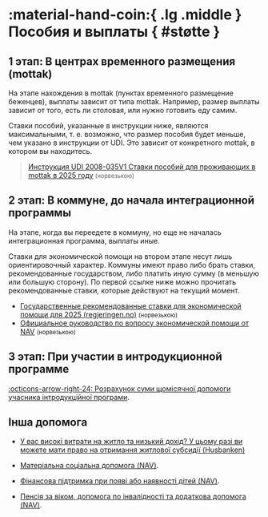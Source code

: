 # :material-hand-coin:{ .lg .middle } Пособия и выплаты { #støtte }

## 1 этап: В центрах временного размещения (mottak)

На этапе нахождения в mottak (пунктах временного размещение беженцев), выплаты зависит от типа mottak. Например, размер выплаты зависит от того, есть ли столовая, или нужно готовить еду самим. 

Ставки пособий, указанные в инструкции ниже, являются максимальными, т. е. возможно, что размер пособия будет меньше, чем указано в инструкции от UDI. Это зависит от конкретного mottak, в котором вы находитесь. 

> [Инструкция UDI 2008-035V1 Ставки пособий для проживающих в mottak в 2025 году](https://www.udiregelverk.no/rettskilder/udi-retningslinjer/udi-2008-035/udi-2008-035v1/) <small>(норвезькою)</small>

## 2 этап: В коммуне, __до__ начала интеграционной программы

На этапе, когда вы переедете в коммуну, но еще не началась интеграционная программа, выплаты иные. 

Ставки для экономической помощи на втором этапе несут лишь ориентировочный характер. Коммуны имеют право либо брать ставки, рекомендованные государством, либо платить иную сумму (в меньшую или большую сторону). По первой ссылке ниже можно прочитать рекомендованные ставки, которые действуют на текущий момент.

- [Государственные рекомендованные ставки для экономической помощи для 2025 (regjeringen.no)](https://www.regjeringen.no/no/dokumenter/rundskriv-a-22024-statlege-rettleiande-retningslinjer-for-okonomisk-stonad-for-2025/id3080792/)  <small>(норвезькою)</small> 
- [Официальное руководство по вопросу экономической помощи от NAV](https://www.statsforvalteren.no/siteassets/fm-agder/bilder-agder/helse-omsorg-og-sosialtjenester-bilder/sosiale-tjenester/ny-veileder-om-okonomisk-stonad-etter-sosialtjenesteloven.pdf) <small>(норвезькою)</small> 

## 3 этап: При участии в интродукционной программе

[:octicons-arrow-right-24: Розрахунок суми щомісячної допомоги учасника інтродукційної програми](introduksjonsprogram.md/#stonad).

## Інша допомога

- [У вас високі витрати на житло та низький дохід? У цьому разі ви можете мати право на отримання житлової субсидії (Husbanken)](https://nedlasting.husbanken.no/Filer/9e5u.pdf)

- [Матеріальна соціальна допомога (NAV)](https://www.nav.no/ukraina/uk#okonomisk-sosialhjelp-ua).

- [Фінансова підтримка при появі або наявності дітей (NAV)](https://www.nav.no/ukraina/uk#pengestotte-barn-ua).

- [Пенсія за віком, допомога по інвалідності та додаткова допомога (NAV)](https://www.nav.no/ukraina/uk#alderpensjon-uforetrygd-og-supplerende-stonad-ua).